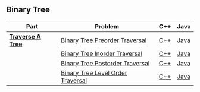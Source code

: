## Binary Tree

| Part | Problem | C++ | Java |
| --- | --- | --- | --- |
| [**Traverse A Tree**](https://leetcode.com/explore/learn/card/data-structure-tree/134/traverse-a-tree/) | [Binary Tree Preorder Traversal](https://leetcode.com/explore/learn/card/data-structure-tree/134/traverse-a-tree/928/) | [C++](01-Traverse-A-Tree/cpp-0144/) | [Java](01-Traverse-A-Tree/java-0144/src/) | 
| | [Binary Tree Inorder Traversal](https://leetcode.com/explore/learn/card/data-structure-tree/134/traverse-a-tree/929/) | [C++](02-Binary-Tree-Inorder-Traversal/cpp-0094/) | [Java](02-Binary-Tree-Inorder-Traversal/java-0094/src/) |
| | [Binary Tree Postorder Traversal](https://leetcode.com/explore/learn/card/data-structure-tree/134/traverse-a-tree/930/) | [C++](03-Binary-Tree-Postorder-Traversal/cpp-0145/) | [Java](03-Binary-Tree-Postorder-Traversal/java-0145/src/) |
| | [Binary Tree Level Order Traversal](https://leetcode.com/explore/learn/card/data-structure-tree/134/traverse-a-tree/931/) | [C++](04-Binary-Tree-Level-Order-Traversal/cpp-0102/) | [Java](04-Binary-Tree-Level-Order-Traversal/java-0102/src/) |



